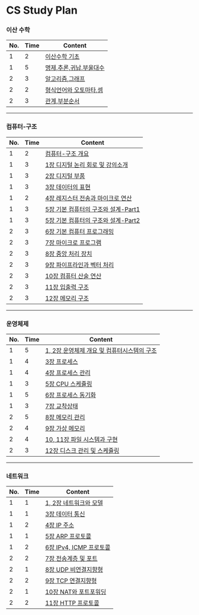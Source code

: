 # CS Study Plan

### 이산 수학
|No.|Time|Content|
| ------ | ------ | ------ | 
|1|2| [이산수학 기초](이산-수학/이산수학-기초) | 
|1|5| [명제,추론,귀납,부울대수](이산-수학/명제,추론,귀납,부울대수) | 
|2|3| [알고리즘,그래프](이산-수학/알고리즘,그래프.md) | 
|2|2| [형식언어와 오토마타,셈](이산-수학/형식언어와-오토마타,셈.md) | 
|2|3| [관계,부분순서](이산-수학/관계,부분순서.md) | 

---

### 컴퓨터-구조
|No.|Time|Content|
| ------ | ------ | ------ | 
|1|2| [컴퓨터-구조 개요](컴퓨터-구조/컴퓨터-구조-개요.md) | 
|1|3| [1장 디지털 논리 회로 및 강의소개](컴퓨터-구조/1장-디지털-논리-회로-및-강의소개.md) | 
|1|3| [2장 디지털 부품](컴퓨터-구조/2장-디지털-부품.md) | 
|1|3| [3장 데이터의 표현](컴퓨터-구조/3장-데이터의-표현.md) | 
|1|2| [4장 레지스터 전송과 마이크로 연산](컴퓨터-구조/4장-레지스터-전송과-마이크로-연산.md) | 
|1|3| [5장 기본 컴퓨터의 구조와 설계-Part1](컴퓨터-구조/5장-기본-컴퓨터의-구조와-설계-Part1.md) | 
|1|3| [5장 기본 컴퓨터의 구조와 설계-Part2](컴퓨터-구조/5장-기본-컴퓨터의-구조와-설계-Part2.md) | 
|2|3| [6장 기본 컴퓨터 프로그래밍](컴퓨터-구조/6장-기본-컴퓨터-프로그래밍.md) |
|2|3| [7장 마이크로 프로그램](컴퓨터-구조/7장-마이크로-프로그램.md) | 
|2|3| [8장 중앙 처리 장치](컴퓨터-구조/8장-중앙-처리-장치.md) | 
|2|3| [9장 파이프라인과 벡터 처리](컴퓨터-구조/9장-파이프라인과-벡터-처리.md) | 
|2|3| [10장 컴퓨터 산술 연산](컴퓨터-구조/10장-컴퓨터-산술-연산.md) | 
|2|3| [11장 입출력 구조](컴퓨터-구조/11장-입출력-구조.md) | 
|2|3| [12장 메모리 구조](컴퓨터-구조/12장-메모리-구조.md) | 

---

### 운영체제
|No.|Time|Content|
| ------ | ------ | ------ | 
|1|5| [1, 2장 운영체제 개요 및 컴퓨터시스템의 구조](운영체제/1,-2장-운영체제-개요-및-컴퓨터시스템의-구조.md) | 
|1|4| [3장 프로세스](운영체제/3장-프로세스.md) | 
|1|4| [4장 프로세스 관리](운영체제/4장-프로세스-관리.md) | 
|1|3| [5장 CPU 스케쥴링](운영체제/5장-CPU-스케쥴링.md) | 
|1|5| [6장 프로세스 동기화](운영체제/6장-프로세스-동기화.md) | 
|1|3| [7장 교착상태](운영체제/7장-교착상태.md) | 
|2|5| [8장 메모리 관리](운영체제/8장-메모리-관리.md) | 
|2|4| [9장 가상 메모리](운영체제/9장-가상-메모리.md) | 
|2|4| [10, 11장 파일 시스템과 구현](운영체제/10,-11장-파일-시스템과-구현.md) | 
|2|3| [12장 디스크 관리 및 스케쥴링](운영체제/12장-디스크-관리-및-스케쥴링.md) | 

---

### 네트워크
|No.|Time|Content|
| ------ | ------ | ------ | 
|1|1| [1, 2장 네트워크와 모델](네트워크/1,-2장-네트워크와-모델.md) | 
|1|1| [3장 데이터 통신](네트워크/3장-데이터-통신.md) |
|1|2| [4장 IP 주소](네트워크/4장-IP-주소.md) | 
|1|1| [5장 ARP 프로토콜](네트워크/5장-ARP-프로토콜.md) | 
|1|2| [6장 IPv4, ICMP 프로토콜](네트워크/6장-IPv4,-ICMP-프로토콜.md) | 
|2|2| [7장 전송계층 및 포트](네트워크/7장-전송계층-및-포트.md) | 
|2|1| [8장 UDP 비연결지향형](네트워크/8장-UDP-비연결지향형.md) | 
|2|2| [9장 TCP 연결지향형](네트워크/9장-TCP-연결지향형.md) | 
|2|1| [10장 NAT와 포트포워딩](네트워크/10장-NAT와-포트포워딩.md) | 
|2|2| [11장 HTTP 프로토콜](네트워크/11장-HTTP-프로토콜.md) | 
